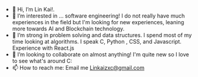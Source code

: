 - 👋 Hi, I’m Lin Kai!. 
- 👀 I’m interested in ... software engineering! I do not really have much experiences in the field but I'm looking for new experiences, leaning more towards AI and Blockchain technology.
- 🌱 I’m strong in problem solving and data structures. I spend most of my time looking at algorithms. I speak C, Python , CSS, and Javascript. Experience with React.js 
- 💞️ I’m looking to collaborate on almost anything! I'm quite new so I love to see what's around C:
- 📫 How to reach me: Email me Linkaizxc@gmail.com 

<!---
KaiKaizxc/KaiKaizxc is a ✨ special ✨ repository because its `README.md` (this file) appears on your GitHub profile.
You can click the Preview link to take a look at your changes.
--->

